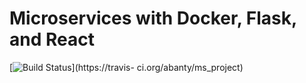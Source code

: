 # Microservices with Docker, Flask, and React
[![Build Status](https://travis-ci.org/abelthf/ms_project.svg?branch=master)](https://travis-
ci.org/abanty/ms_project)
